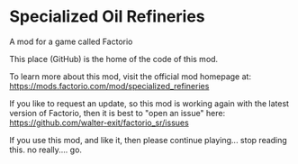 # Specialized Oil Refineries
A mod for a game called Factorio

This place (GitHub) is the home of the code of this mod.

To learn more about this mod, visit the official mod homepage at:
https://mods.factorio.com/mod/specialized_refineries

If you like to request an update, so this mod is working again with the latest version of Factorio, then it is best to "open an issue" here:
https://github.com/walter-exit/factorio_sr/issues

If you use this mod, and like it, then please continue playing... stop reading this. no really.... go.
